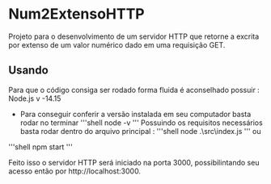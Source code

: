 # Num2ExtensoHTTP

  Projeto para o desenvolvimento de um servidor HTTP que retorne a excrita por extenso de um valor numérico dado em uma requisição GET.
  
## Usando

  Para que o código consiga ser rodado forma fluida é aconselhado possuir :
  Node.js v -14.15
  
  - Para conseguir conferir a versão instalada em seu computador basta rodar no terminar
  '''shell
  node -v
  '''
  Possuindo os requisitos necessários basta rodar dentro do arquivo principal :
  '''shell
  node .\src\index.js
  '''
  ou
  
  '''shell
  npm start
  '''
  
  Feito isso o servidor HTTP será iniciado na porta 3000, possibilintando seu acesso então por http://localhost:3000.
  
  
  
  
 

